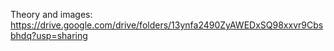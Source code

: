 Theory and images: https://drive.google.com/drive/folders/13ynfa2490ZyAWEDxSQ98xxvr9Cbsbhdq?usp=sharing
